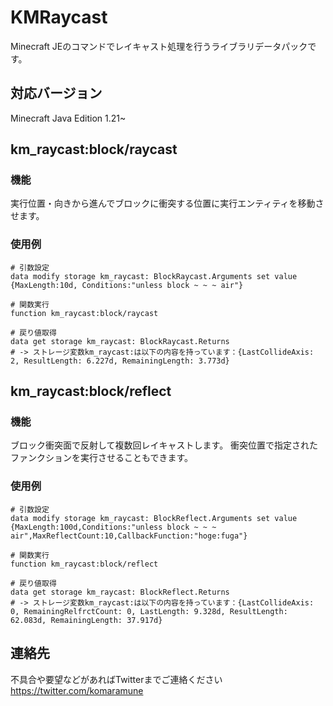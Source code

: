# KMRaycast
Minecraft JEのコマンドでレイキャスト処理を行うライブラリデータパックです。

## 対応バージョン
Minecraft Java Edition 1.21~

## km_raycast:block/raycast
### 機能
実行位置・向きから進んでブロックに衝突する位置に実行エンティティを移動させます。

### 使用例
```
# 引数設定
data modify storage km_raycast: BlockRaycast.Arguments set value {MaxLength:10d, Conditions:"unless block ~ ~ ~ air"}

# 関数実行
function km_raycast:block/raycast

# 戻り値取得
data get storage km_raycast: BlockRaycast.Returns
# -> ストレージ変数km_raycast:は以下の内容を持っています：{LastCollideAxis: 2, ResultLength: 6.227d, RemainingLength: 3.773d}
```

## km_raycast:block/reflect
### 機能
ブロック衝突面で反射して複数回レイキャストします。
衝突位置で指定されたファンクションを実行させることもできます。

### 使用例
```
# 引数設定
data modify storage km_raycast: BlockReflect.Arguments set value {MaxLength:100d,Conditions:"unless block ~ ~ ~ air",MaxReflectCount:10,CallbackFunction:"hoge:fuga"}

# 関数実行
function km_raycast:block/reflect

# 戻り値取得
data get storage km_raycast: BlockReflect.Returns
# -> ストレージ変数km_raycast:は以下の内容を持っています：{LastCollideAxis: 0, RemainingRelfrctCount: 0, LastLength: 9.328d, ResultLength: 62.083d, RemainingLength: 37.917d}
```

## 連絡先
不具合や要望などがあればTwitterまでご連絡ください
https://twitter.com/komaramune